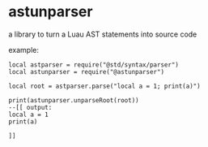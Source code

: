 # astunparser

a library to turn a Luau AST statements into source code

example:
```luau
local astparser = require("@std/syntax/parser")
local astunparser = require("@astunparser")

local root = astparser.parse("local a = 1; print(a)")

print(astunparser.unparseRoot(root))
--[[ output:
local a = 1
print(a)

]]
```

